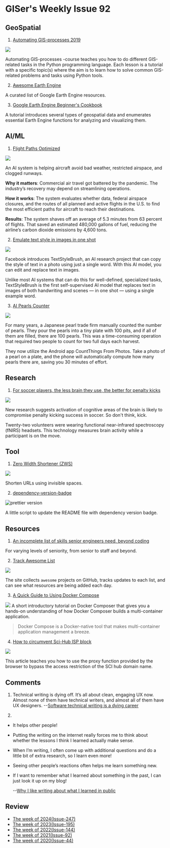 # GISer's Weekly Issue 92

## GeoSpatial

1. [Automating GIS-processes 2019](https://automating-gis-processes.github.io/site/index.html)

![](https://automating-gis-processes.github.io/site/_images/AutoGIS_banner.jpg)

Automating GIS-processes -course teaches you how to do different GIS-related tasks in the Python programming language. Each lesson is a tutorial with a specific topic(s) where the aim is to learn how to solve common GIS-related problems and tasks using Python tools.

2. [Awesome Earth Engine](https://github.com/giswqs/Awesome-GEE)

A curated list of Google Earth Engine resources.

3. [Google Earth Engine Beginner's Cookbook](https://developers.google.com/earth-engine/tutorials/community/beginners-cookbook)

A tutorial introduces several types of geospatial data and enumerates essential Earth Engine functions for analyzing and visualizing them.

## AI/ML

1. [Flight Paths Optimized](https://read.deeplearning.ai/the-batch/issue-98/)

![](https://dl-staging-website.ghost.io/content/images/2021/06/FLYWAYS.gif)

An AI system is helping aircraft avoid bad weather, restricted airspace, and clogged runways.

**Why it matters**: Commercial air travel got battered by the pandemic. The industry’s recovery may depend on streamlining operations.

**How it works**: The system evaluates whether data, federal airspace closures, and the routes of all planned and active flights in the U.S. to find the most efficient paths for aircraft to reach their destinations.

**Results**: The system shaves off an average of 5.3 minutes from 63 percent of flights. That saved an estimated 480,000 gallons of fuel, reducing the airline’s carbon dioxide emissions by 4,600 tons.

2. [Emulate text style in images in one shot](https://ai.facebook.com/blog/ai-can-now-emulate-text-style-in-images-in-one-shot-using-just-a-single-word/)

![](https://scontent.fyyc2-1.fna.fbcdn.net/v/t39.2365-6/196363799_197223952277885_6519656961885957234_n.jpg?_nc_cat=109&ccb=1-3&_nc_sid=ad8a9d&_nc_ohc=vhGHXXFUfeIAX9desJ8&_nc_ht=scontent.fyyc2-1.fna&oh=f42a2eaf782e0a3a96cd3e9bb62568f6&oe=60F7A784)

Facebook introduces TextStyleBrush, an AI research project that can copy the style of text in a photo using just a single word. With this AI model, you can edit and replace text in images.

Unlike most AI systems that can do this for well-defined, specialized tasks, TextStyleBrush is the first self-supervised AI model that replaces text in images of both handwriting and scenes — in one shot — using a single example word.

3. [AI Pearls Counter](https://countthings.com/case-studies/0001)

![](https://countthings.com/Images/website/casestudies/cs_pearls6.jpg)

For many years, a Japanese pearl trade firm manually counted the number of pearls. They pour the pearls into a tiny plate with 100 pits, and if all of them are filled, there are 100 pearls. This was a time-consuming operation that required two people to count for two full days each harvest.

They now utilize the Android app CountThings From Photos. Take a photo of a pearl on a plate, and the phone will automatically compute how many pearls there are, saving you 30 minutes of effort.

## Research

1. [For soccer players, the less brain they use, the better for penalty kicks](https://www.cbc.ca/radio/quirks/may-15-california-condor-genetics-a-strange-star-goes-supernova-don-t-think-just-kick-and-more-1.6025290/for-soccer-players-the-less-brain-they-use-the-better-for-penalty-kicks-1.6025297)

![](https://i.cbc.ca/1.6026688.1621002932!/fileImage/httpImage/image.jpg_gen/derivatives/original_1180/max-dualbriteclose-jpg.jpg)

New research suggests activation of cognitive areas of the brain is likely to compromise penalty kicking success in soccer. So don't think, kick.

Twenty-two volunteers were wearing functional near-infrared spectroscopy (fNIRS) headsets. This technology measures brain activity while a participant is on the move.

## Tool

1. [Zero Width Shortener (ZWS)](https://github.com/zws-im/zws)

![](https://cdn.beekka.com/blogimg/asset/202106/bg2021061202.jpg)

Shorten URLs using invisible spaces.

2. [dependency-version-badge](https://github.com/bahmutov/dependency-version-badge)

![prettier version](https://img.shields.io/badge/prettier-4.0.1-brightgreen)

A little script to update the README file with dependency version badge.

## Resources

1. [An incomplete list of skills senior engineers need, beyond coding](https://skamille.medium.com/an-incomplete-list-of-skills-senior-engineers-need-beyond-coding-8ed4a521b29f)

For varying levels of seniority, from senior to staff and beyond.

2. [Track Awesome List](https://www.trackawesomelist.com/)

![](https://cdn.beekka.com/blogimg/asset/202106/bg2021063001.jpg)

The site collects `awesome` projects on GitHub, tracks updates to each list, and can see what resources are being added each day.

3. [A Quick Guide to Using Docker Compose](https://linuxhandbook.com/docker-compose-quick-start/)

![](https://cdn.beekka.com/blogimg/asset/202106/bg2021061203.jpg)
A short introductory tutorial on Docker Composer that gives you a hands-on understanding of how Docker Composer builds a multi-container application.

> Docker Compose is a Docker-native tool that makes multi-container application management a breeze.

4. [How to circumvent Sci-Hub ISP block](https://fragile-credences.github.io/scihub-proxy/)

![](https://cdn.beekka.com/blogimg/asset/202106/bg2021061004.jpg)

This article teaches you how to use the proxy function provided by the browser to bypass the access restriction of the SCI hub domain name.

## Comments

1. Technical writing is dying off. It’s all about clean, engaging UX now. Almost none of them have technical writers, and almost all of them have UX designers.
   --[Software technical writing is a dying career](https://dev.jimgrey.net/2015/06/16/software-technical-writing-dying/)

2.

- It helps other people!
- Putting the writing on the internet really forces me to think about whether the lessons I think I learned actually make sense.
- When I’m writing, I often come up with additional questions and do a little bit of extra research, so I learn even more!
- Seeing other people’s reactions often helps me learn something new.
- If I want to remember what I learned about something in the past, I can just look it up on my blog!

  --[Why I like writing about what I learned in public](https://jvns.ca/blog/2021/05/24/blog-about-what-you-ve-struggled-with/)

## Review

- [The week of 2024(Issue-247)](../2024/issue-247.md)
- [The week of 2023(Issue-195)](../2023/issue-195.md)
- [The week of 2022(Issue-144)](../2022/issue-144.md)
- [The week of 2021(Issue-92)](../2021/issue-92.md)
- [The week of 2020(Issue-44)](../2020/issue-44.md)
